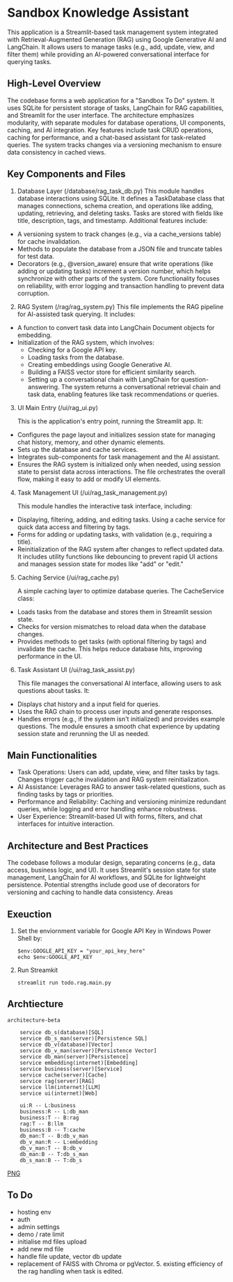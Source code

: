 # Sandbox Knowledge Assistant

This application is a Streamlit-based task management system integrated with Retrieval-Augmented Generation (RAG) using Google Generative AI and LangChain. It allows users to manage tasks (e.g., add, update, view, and filter them) while providing an AI-powered conversational interface for querying tasks.

## High-Level Overview
The codebase forms a web application for a "Sandbox To Do" system. It uses SQLite for persistent storage of tasks, LangChain for RAG capabilities, and Streamlit for the user interface. The architecture emphasizes modularity, with separate modules for database operations, UI components, caching, and AI integration. Key features include task CRUD operations, caching for performance, and a chat-based assistant for task-related queries. The system tracks changes via a versioning mechanism to ensure data consistency in cached views.

## Key Components and Files
1. Database Layer (/database/rag_task_db.py)
This module handles database interactions using SQLite. It defines a TaskDatabase class that manages connections, schema creation, and operations like adding, updating, retrieving, and deleting tasks. Tasks are stored with fields like title, description, tags, and timestamp. Additional features include:

- A versioning system to track changes (e.g., via a cache_versions table) for cache invalidation.
- Methods to populate the database from a JSON file and truncate tables for test data.
- Decorators (e.g., @version_aware) ensure that write operations (like adding or updating tasks) increment a version number, which helps synchronize with other parts of the system.
Core functionality focuses on reliability, with error logging and transaction handling to prevent data corruption.

2. RAG System (/rag/rag_system.py)
This file implements the RAG pipeline for AI-assisted task querying. It includes:

- A function to convert task data into LangChain Document objects for embedding.
- Initialization of the RAG system, which involves:
    - Checking for a Google API key.
    - Loading tasks from the database.
    - Creating embeddings using Google Generative AI.
    - Building a FAISS vector store for efficient similarity search.
    - Setting up a conversational chain with LangChain for question-answering. The system returns a conversational retrieval chain and task data, enabling features like task recommendations or queries.

3. UI Main Entry (/ui/rag_ui.py)

   This is the application's entry point, running the Streamlit app. It:

- Configures the page layout and initializes session state for managing chat history, memory, and other dynamic elements.
- Sets up the database and cache services.
- Integrates sub-components for task management and the AI assistant.
- Ensures the RAG system is initialized only when needed, using session state to persist data across interactions. The file orchestrates the overall flow, making it easy to add or modify UI elements.

4. Task Management UI (/ui/rag_task_management.py)

   This module handles the interactive task interface, including:

- Displaying, filtering, adding, and editing tasks.
Using a cache service for quick data access and filtering by tags.
- Forms for adding or updating tasks, with validation (e.g., requiring a title).
- Reinitialization of the RAG system after changes to reflect updated data. It includes utility functions like debouncing to prevent rapid UI actions and manages session state for modes like "add" or "edit."

5. Caching Service (/ui/rag_cache.py)

    A simple caching layer to optimize database queries. The CacheService class:

- Loads tasks from the database and stores them in Streamlit session state.
- Checks for version mismatches to reload data when the database changes.
- Provides methods to get tasks (with optional filtering by tags) and invalidate the cache. This helps reduce database hits, improving performance in the UI.

6. Task Assistant UI (/ui/rag_task_assist.py)

    This file manages the conversational AI interface, allowing users to ask questions about tasks. It:

- Displays chat history and a input field for queries.
- Uses the RAG chain to process user inputs and generate responses.
- Handles errors (e.g., if the system isn't initialized) and provides example questions. The module ensures a smooth chat experience by updating session state and rerunning the UI as needed.

## Main Functionalities
- Task Operations: Users can add, update, view, and filter tasks by tags. Changes trigger cache invalidation and RAG system reinitialization.
- AI Assistance: Leverages RAG to answer task-related questions, such as finding tasks by tags or priorities.
- Performance and Reliability: Caching and versioning minimize redundant queries, while logging and error handling enhance robustness.
- User Experience: Streamlit-based UI with forms, filters, and chat interfaces for intuitive interaction.

## Architecture and Best Practices
The codebase follows a modular design, separating concerns (e.g., data access, business logic, and UI). It uses Streamlit's session state for state management, LangChain for AI workflows, and SQLite for lightweight persistence. Potential strengths include good use of decorators for versioning and caching to handle data consistency. Areas

## Exeuction
1. Set the enviornment variable for Google API Key in Windows Power Shell by: 
    ```
    $env:GOOGLE_API_KEY = "your_api_key_here"
    echo $env:GOOGLE_API_KEY
    ```
2. Run Streamkit
    ```
    streamlit run todo.rag.main.py
    ```


## Archtiecture
```mermaid
architecture-beta
    
    service db_s(database)[SQL]
    service db_s_man(server)[Persistence SQL]
	service db_v(database)[Vector]
	service db_v_man(server)[Persistence Vector]
    service db_man(server)[Persistence]
    service embedding(internet)[Embedding]
	service business(server)[Service]
    service cache(server)[Cache]
    service rag(server)[RAG]
    service llm(internet)[LLM]
    service ui(internet)[Web]

    ui:R -- L:business
	business:R -- L:db_man
	business:T -- B:rag
	rag:T -- B:llm
	business:B -- T:cache
	db_man:T -- B:db_v_man
	db_v_man:R -- L:embedding
	db_v_man:T -- B:db_v
	db_man:B -- T:db_s_man
	db_s_man:B -- T:db_s		

```
[PNG](doc/img/llm.todo.architecture.png)

## To Do
- hosting env
- auth 
- admin settings
- demo / rate limit 
- initialise md files upload
- add new md file 
- handle file update, vector db update
- replacement of FAISS with Chroma or pgVector. 5. existing efficiency of the rag handling when task is edited. 
